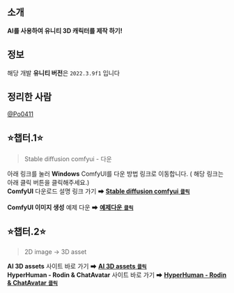 ## 소개
**AI를 사용하여 유니티 3D 캐릭터를 제작 하기!**

## 정보
해당 개발 **유니티 버전**은 <code>2022.3.9f1</code> 입니다

## 정리한 사람
[@Po0411](https://github.com/Po0411)

## ⭐챕터.1⭐
>Stable diffusion comfyui - 다운

아래 링크를 눌러 **Windows** ComfyUI를 다운 방법 링크로 이동합니다. ( 해당 링크는 아래 클릭 버튼을 클릭해주세요.)<br>
**ComfyUI** 다운로드 설명 링크 가기 ➡ [**Stable diffusion comfyui** <code>**클릭**</code>](https://github.com/Po0411/XR-contents-making)<br><br>
**ComfyUI 이미지 생성** 예제 다운 ➡ [**예제다운** <code>**클릭**</code>](https://drive.google.com/file/d/1o_IonQZJyQW78741nldyLzbWxeMBt5h9/view?usp=sharing)<br>

## ⭐챕터.2⭐
>2D image → 3D asset

**AI 3D assets** 사이트 바로 가기 ➡ [**AI 3D assets** <code>**클릭**</code>](https://www.tripo3d.ai/)<br>
**HyperHuman - Rodin & ChatAvatar** 사이트 바로 가기 ➡ [**HyperHuman - Rodin & ChatAvatar** <code>**클릭**</code>](https://hyperhuman.deemos.com/rodin)<br>
